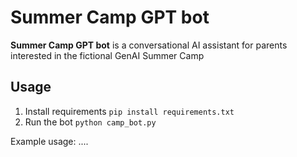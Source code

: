 # Summer Camp GPT bot
**Summer Camp GPT bot** is a conversational AI assistant for parents interested in the fictional GenAI Summer Camp

## Usage
1. Install requirements `pip install requirements.txt`
2. Run the bot `python camp_bot.py`

Example usage:
....


